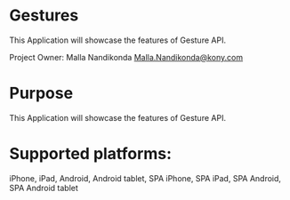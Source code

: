 Gestures
=========

This Application will showcase the features of Gesture API.

Project Owner: Malla Nandikonda <Malla.Nandikonda@kony.com>

# Purpose
This Application will showcase the features of Gesture API.

# Supported platforms:
iPhone, iPad, Android, Android tablet, SPA iPhone, SPA iPad, SPA Android, SPA Android tablet 

